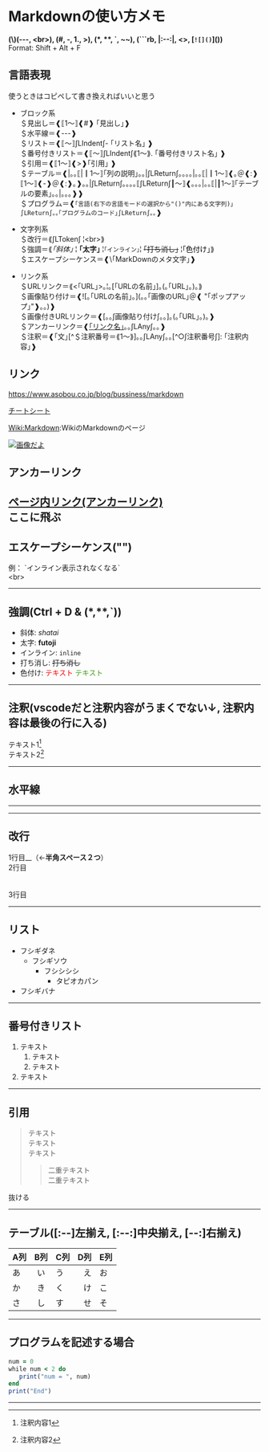 # Markdownの使い方メモ

**(\\)(---, \<br>), (#, -, 1., >), (*, \*\*, \`, ~~), (```rb, |:--:|, <>, \[`![]()`]())**  
Format: Shift + Alt + F  

## 言語表現

使うときはコピペして書き換えればいいと思う  

- ブロック系  
   ＄見出し＝❰⟦1～⟧❰#❱ ｢見出し｣❱  
   ＄水平線＝❰---❱  
   ＄リスト＝❰⟦～⟧∫LIndent∫- ｢リスト名｣  ❱  
   ＄番号付きリスト＝❰⟦～⟧∫LIndent∫⟪1～⟫. ｢番号付きリスト名｣  ❱  
   ＄引用＝❰⟦1～⟧❰>❱｢引用｣  ❱  
   ＄テーブル＝❰|｡｡⟦|┃1～⟧｢列の説明｣｡｡|∫LReturn∫｡｡｡｡|｡｡⟦|┃1～⟧❰｡＠❰:❱⟦1～⟧❰-❱＠❰:❱｡❱｡｡|∫LReturn∫｡｡｡｡⟦∫LReturn∫┃～⟧❰｡｡｡|｡｡⟦|┃1～⟧｢テーブルの要素｣｡｡|｡｡｡❱❱  
   ＄プログラム＝❰```｢言語(右下の言語モードの選択から"()"内にある文字列)｣∫LReturn∫｡｡｢プログラムのコード｣∫LReturn∫｡｡```❱  

- 文字列系  
   ＄改行＝⟪∫LToken∫  ¦\<br>⟫  
   ＄強調＝⟪*｢斜体｣* ¦ **｢太字｣** ¦`｢インライン｣`¦ ~~｢打ち消し｣~~ ¦<font color="｢色｣">｢色付け｣</font>⟫  
   ＄エスケープシーケンス＝❰\｢MarkDownのメタ文字｣❱  

- リンク系  
   ＄URLリンク＝⟪<｢URL｣>｡¦｡[｢URLの名前｣]｡(｡｢URL｣｡)｡⟫  
   ＄画像貼り付け＝❰![｡｢URLの名前｣｡](｡｡｢画像のURL｣＠❰ "｢ポップアップ｣"❱｡｡)❱  
   ＄画像付きURLリンク＝❰[｡｡∫画像貼り付け∫｡｡]｡(｡｢URL｣｡)｡❱  
   ＄アンカーリンク＝❰[｢リンク名｣](#＄id＝｢リンクID｣)｡｡∫LAny∫｡｡<a id="○∫id∫"></a>❱  
   ＄注釈＝❰｢文｣[^＄注釈番号＝⟪1～⟫]｡｡∫LAny∫｡｡[^○∫注釈番号∫]: ｢注釈内容｣❱  


## リンク

<https://www.asobou.co.jp/blog/bussiness/markdown>  

[チートシート](https://qiita.com/kamorits/items/6f342da395ad57468ae3#fnref1)  

[Wiki:Markdown](https://ja.wikipedia.org/wiki/Markdown):WikiのMarkdownのページ  

[![画像だよ](https://cldup.com/dTxpPi9lDf.thumb.png "ポップアップ")](https://nodesource.com/products/nsolid)  

## アンカーリンク  

[ページ内リンク(アンカーリンク)](#anchor)  
<a id="anchor"></a>
ここに飛ぶ  
---

## エスケープシーケンス("\")

例： \`インライン表示されなくなる`  
\<br>  

---

## 強調(Ctrl + D & (*,**,`))

- 斜体: *shatai*
- 太字: **futoji**
- インライン: `inline`
- 打ち消し: ~~打ち消し~~
- 色付け: <font color="Red">テキスト</font>   <font color = #3E9A13>テキスト</font>

---

## 注釈(vscodeだと注釈内容がうまくでない↓, 注釈内容は最後の行に入る)

テキスト1[^1]  
テキスト2[^2]  

[^1]: 注釈内容1  
[^2]: 注釈内容2  

---

## 水平線

---

---

## 改行

1行目__（←**半角スペース２つ**）  
2行目  
<br>
<br>
3行目  

---

## リスト

- フシギダネ
  - フシギソウ
    - フシシシシ
      - タピオカパン
- フシギバナ

---

## 番号付きリスト

1. テキスト  
   1. テキスト  
   2. テキスト
2. テキスト  

---

## 引用

>テキスト  
テキスト  
テキスト
>> 二重テキスト  
二重テキスト  

抜ける  

---

## テーブル([:--]左揃え, [:--:]中央揃え, [--:]右揃え)

| A列 |  B列  | C列 |  D列 | E列 |
| --- | :---: | --- | ---: | --- |
| あ  |  い   | う  |   え | お  |
| か  |  き   | く  |   け | こ  |
| さ  |  し   | す  |   せ | そ  |

---

## プログラムを記述する場合

```rb
num = 0
while num < 2 do
   print("num = ", num)
end
print("End")
```  

---
